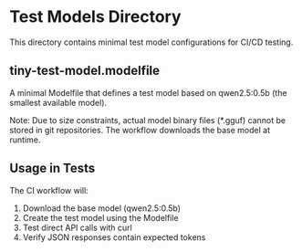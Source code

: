 # Test Models Directory

This directory contains minimal test model configurations for CI/CD testing.

## tiny-test-model.modelfile

A minimal Modelfile that defines a test model based on qwen2.5:0.5b (the smallest available model).

Note: Due to size constraints, actual model binary files (*.gguf) cannot be stored in git repositories. The workflow downloads the base model at runtime.

## Usage in Tests

The CI workflow will:
1. Download the base model (qwen2.5:0.5b)  
2. Create the test model using the Modelfile
3. Test direct API calls with curl
4. Verify JSON responses contain expected tokens